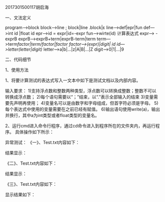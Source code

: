 

2017301500117胡启海





一、文法定义

program—>block
block—>line ; block|line .block|ε
line—>def|epr|fun
def—>int id |float id
epr—>id = expr|id=-expr
fun—>wirte(id)
计算表达式
expr—> - exprB
exprB—>exprB+term|exprB-term|term
term—>term*factor|term/factor|factor
factor—>(expr)|digit| id
id—>letter(letter|digit)*
letter—>a|b|...|z|A|B|...|Z
digit—>0|1|...|9



二、代码细节


1、使用方法

1、将要计算测试的表达式写入一文本中如下是测试文档以及内部内容。


输入要求：
1)支持浮点数和整数两种类型，浮点数可以转换成整数；整数不可以转换成浮点数；
2)每个语句需要以“；”结束，以“.”表示全部输入的结束
3)变量需要先声明再使用；
4)变量名可以是由数字和字母组成，但首字符必须是字母。
5)每个表达式中使用的变量需要在之前已经有赋值。
6)输出语句使用write(a)，输出并换行，其中a为int类型或者float类型的变量名。

2、运行cmd进入命令行程序，通过cd命令进入到程序所在的文件夹内，再运行程序。
具体操作如下所示：



异常测试：
《一》、Test.txt内容如下：

	

结果显示：



《二》、Test.txt内容如下：



结果显示：


《三》、Test.txt内容如下：




显示结果如下：

